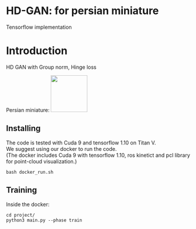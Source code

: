 # HD-GAN: for persian miniature
Tensorflow implementation 

# Introduction
HD GAN with Group norm, Hinge loss

Persian miniature:
<img width="100" align="cener" src="miniature_0.gif">

## Installing
The code is tested with Cuda 9 and tensorflow 1.10 on Titan V.<br/>
We suggest using our docker to run the code.<br/>
(The docker includes Cuda 9 with tensorflow 1.10, ros kinetict and pcl library for point-cloud visualization.)
```
bash docker_run.sh
```
## Training
Inside the docker:
```
cd project/
python3 main.py --phase train
```



